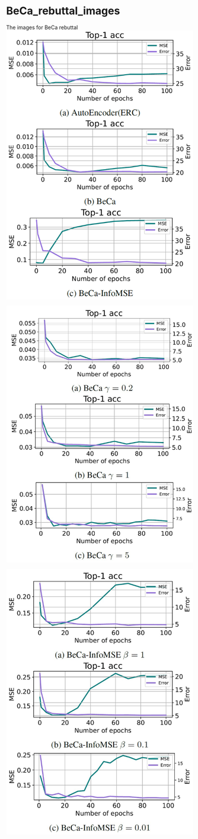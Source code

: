 # BeCa_rebuttal_images
The images for BeCa rebuttal
![image](BeCa-gaze360-r50.png)

![image](beca-gamma.jpg)

![image](beca-infomse-beta.jpg)
